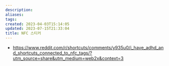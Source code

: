 ```yaml
---
description:
aliases: 
tags: 
created: 2023-04-03T15:14:05
updated: 2023-07-15T21:33:04
title: NFC 스티커
---
```

- https://www.reddit.com/r/shortcuts/comments/y935u0/i_have_adhd_and_shortcuts_connected_to_nfc_tags/?utm_source=share&utm_medium=web2x&context=3

